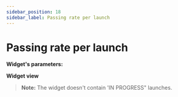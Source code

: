 ```yaml
---
sidebar_position: 18
sidebar_label: Passing rate per launch
---
```


# Passing rate per launch

**Widget's parameters:**

**Widget view**

>**Note:**
The widget doesn't contain 'IN PROGRESS" launches.